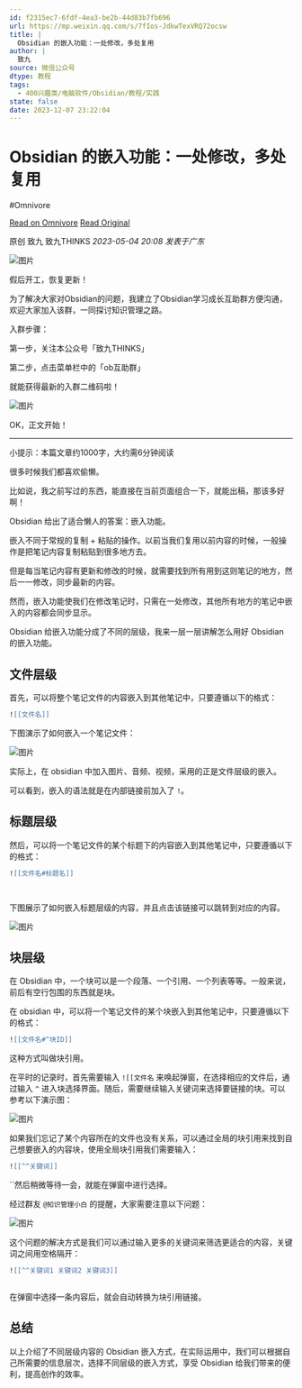 ```yaml
---
id: f2315ec7-6fdf-4ea3-be2b-44d83b7fb696
url: https://mp.weixin.qq.com/s/7fIos-JdkwTexVRQ72ocsw
title: |
  Obsidian 的嵌入功能：一处修改，多处复用
author: |
  致九
source: 微信公众号
dtype: 教程
tags:
  - 400兴趣类/电脑软件/Obsidian/教程/实践
state: false
date: 2023-12-07 23:22:04
---
```



# Obsidian 的嵌入功能：一处修改，多处复用
#Omnivore

[Read on Omnivore](https://omnivore.app/me/https-mp-weixin-qq-com-s-7-f-ios-jdkw-tex-vrq-72-ocsw-18c44dda2f3)
[Read Original](https://mp.weixin.qq.com/s/7fIos-JdkwTexVRQ72ocsw)

原创 致九  致九THINKS _2023-05-04 20:08_ _发表于广东_ 

![图片](https://proxy-prod.omnivore-image-cache.app/0x0,sWUFtllYLtHS7XfPYIMDedkTyT2haaLnIicAuOFkktXk/https://mmbiz.qpic.cn/mmbiz_png/7EZ0IQOFRX1qbyLjibtHl9JF8cr59aVlRysLsichChoGOXUhJQNibaLDodPV3XnjfNxVLg0iahvp20q0k2EDt5NsCA/640?wx_fmt=png)

假后开工，恢复更新！

为了解决大家对Obsidian的问题，我建立了Obsidian学习成长互助群方便沟通，欢迎大家加入该群，一同探讨知识管理之路。

入群步骤：  

第一步，关注本公众号「致九THINKS」  

第二步，点击菜单栏中的「ob互助群」

就能获得最新的入群二维码啦！

![图片](https://proxy-prod.omnivore-image-cache.app/0x0,sHB1C6S7XracJR_Nkw5xgnXYXtphUGTfophy8e9wVGgQ/https://mmbiz.qpic.cn/mmbiz_jpg/7EZ0IQOFRX1qbyLjibtHl9JF8cr59aVlRw1d7ZUWeUaBupSxF8yH1PkcKz4URYeaOTtZln6rTZUJ6ODWAoCZBTQ/640?wx_fmt=jpeg)

OK，正文开始！  

---

小提示：本篇文章约1000字，大约需6分钟阅读

很多时候我们都喜欢偷懒。  

比如说，我之前写过的东西，能直接在当前页面组合一下，就能出稿，那该多好啊！

Obsidian 给出了适合懒人的答案：嵌入功能。

嵌入不同于常规的复制 + 粘贴的操作。以前当我们复用以前内容的时候，一般操作是把笔记内容复制粘贴到很多地方去。

但是每当笔记内容有更新和修改的时候，就需要找到所有用到这则笔记的地方，然后一一修改，同步最新的内容。

然而，嵌入功能使我们在修改笔记时，只需在一处修改，其他所有地方的笔记中嵌入的内容都会同步显示。

Obsidian 给嵌入功能分成了不同的层级，我来一层一层讲解怎么用好 Obsidian 的嵌入功能。

## **文件层级**

首先，可以将整个笔记文件的内容嵌入到其他笔记中，只要遵循以下的格式：

```lua
![[文件名]]
```

下图演示了如何嵌入一个笔记文件：

![图片](https://proxy-prod.omnivore-image-cache.app/0x0,swqyUy31_RWT_5LWxjuDGM7CfEb9UvKwkcx3KQ8c6Z40/https://mmbiz.qpic.cn/mmbiz_gif/7EZ0IQOFRX2Mf69G1aTvYYaLOU5e3TNic7ke0nJRkvEg65noKMTtE0y5JGiceCbKibcj9UbKvW9kDkQuqEyWrmXIw/640?wx_fmt=gif)

实际上，在 obsidian 中加入图片、音频、视频，采用的正是文件层级的嵌入。

可以看到，嵌入的语法就是在内部链接前加入了 `!`。

## **标题层级**

然后，可以将一个笔记文件的某个标题下的内容嵌入到其他笔记中，只要遵循以下的格式：

```lua
![[文件名#标题名]]
```

```


```

下图展示了如何嵌入标题层级的内容，并且点击该链接可以跳转到对应的内容。

![图片](https://proxy-prod.omnivore-image-cache.app/0x0,sodQSDkUmQQDUWL72P1k40mW9bpy2rdRBgmtlzkkBr6Y/https://mmbiz.qpic.cn/mmbiz_gif/7EZ0IQOFRX2Mf69G1aTvYYaLOU5e3TNicibVSVt0J2ELpZ1YJfYGgTUibBtf4DOaZo1uEXMpQv5qMjAWTqsYJewxA/640?wx_fmt=gif)

## **块层级**

在 Obsidian 中，一个块可以是一个段落、一个引用、一个列表等等。一般来说，前后有空行包围的东西就是块。

在 obsidian 中，可以将一个笔记文件的某个块嵌入到其他笔记中，只要遵循以下的格式：

```lua
![[文件名#^块ID]]
```

这种方式叫做块引用。  

在平时的记录时，首先需要输入 `![[文件名` 来唤起弹窗，在选择相应的文件后，通过输入 `^` 进入块选择界面。随后，需要继续输入关键词来选择要链接的块。可以参考以下演示图：

![图片](https://proxy-prod.omnivore-image-cache.app/0x0,s2JhzqP0wA86QAr2F89q-vt8kqLTt8iSygx3JI79OvO4/https://mmbiz.qpic.cn/mmbiz_gif/7EZ0IQOFRX2Mf69G1aTvYYaLOU5e3TNicUAFCyyrM0XwZB3L1ou40VWm1zrYEwKO0KApboxkKJsFAW1RIMPLE9A/640?wx_fmt=gif)

如果我们忘记了某个内容所在的文件也没有关系，可以通过全局的块引用来找到自己想要嵌入的内容块，使用全局块引用我们需要输入：

```lua
![[^^关键词]]
```

``然后稍微等待一会，就能在弹窗中进行选择。

经过群友 `@知识管理小白` 的提醒，大家需要注意以下问题：

![图片](https://proxy-prod.omnivore-image-cache.app/0x0,sS-HO4yi5VpPO4LoFkm6CFgkKZoqQON9JrQwFmWi8TLA/https://mmbiz.qpic.cn/mmbiz_png/7EZ0IQOFRX2Mf69G1aTvYYaLOU5e3TNicI3fibpcQ0Us2m2Vb8k3zXbgIw8aCjOJa9zuVnEx2V0T4CoSrg1zthDQ/640?wx_fmt=png)

这个问题的解决方式是我们可以通过输入更多的关键词来筛选更适合的内容，关键词之间用空格隔开：

```lua
![[^^关键词1 关键词2 关键词3]]
```

```

```

在弹窗中选择一条内容后，就会自动转换为块引用链接。

## **总结**

以上介绍了不同层级内容的 Obsidian 嵌入方式，在实际运用中，我们可以根据自己所需要的信息层次，选择不同层级的嵌入方式，享受 Obsidian 给我们带来的便利，提高创作的效率。



